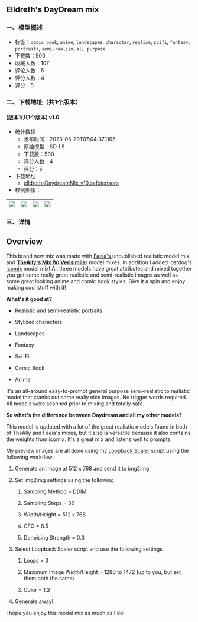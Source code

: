## Elldreth's DayDream mix
### 一、模型概述

- 标签：`comic book`, `anime`, `landscapes`, `character`, `realism`, `scifi`, `fantasy`, `portraits`, `semi-realism`, `all purpose`
- 下载数：500
- 收藏人数：107
- 评论人数：5
- 评分人数：4
- 评分：5

### 二、下载地址（共1个版本）

#### [版本1/共1个版本] v1.0

- 统计数据
  - 发布时间：2023-05-29T07:04:37.116Z
  - 原始模型：SD 1.5
  - 下载数：500
  - 评分人数：4
  - 评分：5
- 下载地址
  - [elldrethsDaydreamMix_v10.safetensors](https://civitai.com/api/download/models/84372)
- 样例图像：

| <img src="https://image.civitai.com/xG1nkqKTMzGDvpLrqFT7WA/0c8be556-56c7-45e8-a23b-34c814ac3619/width=450/953150.jpeg" /> | <img src="https://image.civitai.com/xG1nkqKTMzGDvpLrqFT7WA/26a5e57c-5efc-4e37-9a10-b4711ad77bdf/width=450/953156.jpeg" /> | <img src="https://image.civitai.com/xG1nkqKTMzGDvpLrqFT7WA/3235250a-ae25-46c5-8374-4fa511b0abcb/width=450/953155.jpeg" /> | <img src="https://image.civitai.com/xG1nkqKTMzGDvpLrqFT7WA/8ccef720-b94a-4c78-a4da-8183f60b22a9/width=450/953152.jpeg" /> |
| ---- | ---- | ---- | ---- |


### 三、详情
<h2 id="overview">Overview</h2><p>This brand new mix was made with <a target="_blank" rel="ugc" href="https://civitai.com/user/Faeia/models">Faeia's </a>unpublished realistic model mix and <a target="_blank" rel="ugc" href="https://civitai.com/models/40369/theallys-mix-iv-verisimilar"><strong>TheAlly's Mix IV: Verisimilar</strong></a> model mixes. In addition I added lostdog's <a target="_blank" rel="ugc" href="https://civitai.com/models/16164/icomix">icomix</a> model mix! All three models have great attributes and mixed together you get some really great realistic and semi-realistic images as well as some great looking anime and comic book styles. Give it a spin and enjoy making cool stuff with it!</p><p><strong>What's it good at?</strong></p><ul><li><p>Realistic and semi-realistic portraits</p></li><li><p>Stylized characters</p></li><li><p>Landscapes</p></li><li><p>Fantasy</p></li><li><p>Sci-Fi</p></li><li><p>Comic Book</p></li><li><p>Anime</p></li></ul><p>It's an all-around easy-to-prompt general purpose semi-realistic to realistic model that cranks out some really nice images. No trigger words required. All models were scanned prior to mixing and totally safe.</p><p></p><p><strong>So what's the difference between Daydream and all my other models?</strong></p><p>This model is updated with a lot of the great realistic models found in both of TheAlly and Faeia's mixes, but it also is versatile because it also contains the weights from icomix. It's a great mix and listens well to prompts.</p><p></p><p>My preview images are all done using my <a target="_blank" rel="ugc" href="https://civitai.com/models/23188/loopback-scaler">Loopback Scaler</a> script using the following workflow:</p><ol><li><p>Generate an image at 512 x 768 and send it to img2img</p></li><li><p>Set img2img settings using the following</p><ol><li><p>Sampling Method = DDIM</p></li><li><p>Sampling Steps = 30</p></li><li><p>Width/Height = 512 x 768</p></li><li><p>CFG = 8.5</p></li><li><p>Denoising Strength = 0.3</p></li></ol></li><li><p>Select Loopback Scaler script and use the following settings</p><ol><li><p>Loops = 3</p></li><li><p>Maximum Image Width/Height = 1280 to 1472 (up to you, but set them both the same)</p></li><li><p>Color = 1.2</p></li></ol></li><li><p>Generate away!</p></li></ol><p></p><p>I hope you enjoy this model mix as much as I do!</p>